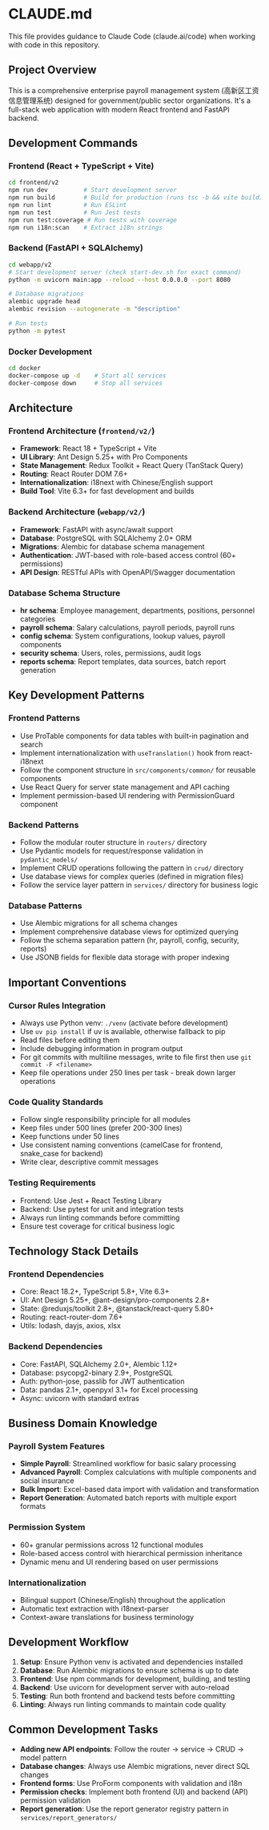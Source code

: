 # CLAUDE.md

This file provides guidance to Claude Code (claude.ai/code) when working with code in this repository.

## Project Overview

This is a comprehensive enterprise payroll management system (高新区工资信息管理系统) designed for government/public sector organizations. It's a full-stack web application with modern React frontend and FastAPI backend.

## Development Commands

### Frontend (React + TypeScript + Vite)
```bash
cd frontend/v2
npm run dev          # Start development server
npm run build        # Build for production (runs tsc -b && vite build)
npm run lint         # Run ESLint
npm run test         # Run Jest tests
npm run test:coverage # Run tests with coverage
npm run i18n:scan    # Extract i18n strings
```

### Backend (FastAPI + SQLAlchemy)
```bash
cd webapp/v2
# Start development server (check start-dev.sh for exact command)
python -m uvicorn main:app --reload --host 0.0.0.0 --port 8080

# Database migrations
alembic upgrade head
alembic revision --autogenerate -m "description"

# Run tests
python -m pytest
```

### Docker Development
```bash
cd docker
docker-compose up -d    # Start all services
docker-compose down     # Stop all services
```

## Architecture

### Frontend Architecture (`frontend/v2/`)
- **Framework**: React 18 + TypeScript + Vite
- **UI Library**: Ant Design 5.25+ with Pro Components
- **State Management**: Redux Toolkit + React Query (TanStack Query)
- **Routing**: React Router DOM 7.6+
- **Internationalization**: i18next with Chinese/English support
- **Build Tool**: Vite 6.3+ for fast development and builds

### Backend Architecture (`webapp/v2/`)
- **Framework**: FastAPI with async/await support
- **Database**: PostgreSQL with SQLAlchemy 2.0+ ORM
- **Migrations**: Alembic for database schema management
- **Authentication**: JWT-based with role-based access control (60+ permissions)
- **API Design**: RESTful APIs with OpenAPI/Swagger documentation

### Database Schema Structure
- **hr schema**: Employee management, departments, positions, personnel categories
- **payroll schema**: Salary calculations, payroll periods, payroll runs
- **config schema**: System configurations, lookup values, payroll components
- **security schema**: Users, roles, permissions, audit logs
- **reports schema**: Report templates, data sources, batch report generation

## Key Development Patterns

### Frontend Patterns
- Use ProTable components for data tables with built-in pagination and search
- Implement internationalization with `useTranslation()` hook from react-i18next
- Follow the component structure in `src/components/common/` for reusable components
- Use React Query for server state management and API caching
- Implement permission-based UI rendering with PermissionGuard component

### Backend Patterns
- Follow the modular router structure in `routers/` directory
- Use Pydantic models for request/response validation in `pydantic_models/`
- Implement CRUD operations following the pattern in `crud/` directory
- Use database views for complex queries (defined in migration files)
- Follow the service layer pattern in `services/` directory for business logic

### Database Patterns
- Use Alembic migrations for all schema changes
- Implement comprehensive database views for optimized querying
- Follow the schema separation pattern (hr, payroll, config, security, reports)
- Use JSONB fields for flexible data storage with proper indexing

## Important Conventions

### Cursor Rules Integration
- Always use Python venv: `./venv` (activate before development)
- Use `uv pip install` if uv is available, otherwise fallback to pip
- Read files before editing them
- Include debugging information in program output
- For git commits with multiline messages, write to file first then use `git commit -F <filename>`
- Keep file operations under 250 lines per task - break down larger operations

### Code Quality Standards
- Follow single responsibility principle for all modules
- Keep files under 500 lines (prefer 200-300 lines)
- Keep functions under 50 lines
- Use consistent naming conventions (camelCase for frontend, snake_case for backend)
- Write clear, descriptive commit messages

### Testing Requirements
- Frontend: Use Jest + React Testing Library
- Backend: Use pytest for unit and integration tests
- Always run linting commands before committing
- Ensure test coverage for critical business logic

## Technology Stack Details

### Frontend Dependencies
- Core: React 18.2+, TypeScript 5.8+, Vite 6.3+
- UI: Ant Design 5.25+, @ant-design/pro-components 2.8+
- State: @reduxjs/toolkit 2.8+, @tanstack/react-query 5.80+
- Routing: react-router-dom 7.6+
- Utils: lodash, dayjs, axios, xlsx

### Backend Dependencies  
- Core: FastAPI, SQLAlchemy 2.0+, Alembic 1.12+
- Database: psycopg2-binary 2.9+, PostgreSQL
- Auth: python-jose, passlib for JWT authentication
- Data: pandas 2.1+, openpyxl 3.1+ for Excel processing
- Async: uvicorn with standard extras

## Business Domain Knowledge

### Payroll System Features
- **Simple Payroll**: Streamlined workflow for basic salary processing
- **Advanced Payroll**: Complex calculations with multiple components and social insurance
- **Bulk Import**: Excel-based data import with validation and transformation
- **Report Generation**: Automated batch reports with multiple export formats

### Permission System
- 60+ granular permissions across 12 functional modules
- Role-based access control with hierarchical permission inheritance
- Dynamic menu and UI rendering based on user permissions

### Internationalization
- Bilingual support (Chinese/English) throughout the application
- Automatic text extraction with i18next-parser
- Context-aware translations for business terminology

## Development Workflow

1. **Setup**: Ensure Python venv is activated and dependencies installed
2. **Database**: Run Alembic migrations to ensure schema is up to date
3. **Frontend**: Use npm commands for development, building, and testing
4. **Backend**: Use uvicorn for development server with auto-reload
5. **Testing**: Run both frontend and backend tests before committing
6. **Linting**: Always run linting commands to maintain code quality

## Common Development Tasks

- **Adding new API endpoints**: Follow the router → service → CRUD → model pattern
- **Database changes**: Always use Alembic migrations, never direct SQL changes
- **Frontend forms**: Use ProForm components with validation and i18n
- **Permission checks**: Implement both frontend (UI) and backend (API) permission validation
- **Report generation**: Use the report generator registry pattern in `services/report_generators/`